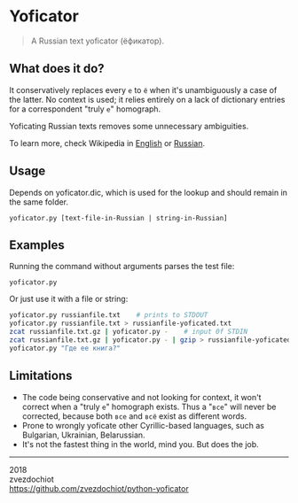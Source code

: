 # Yoficator

> A Russian text yoficator (ёфикатор).

## What does it do?
It conservatively replaces every `е` to `ё` when it's unambiguously a case of the latter. No context is used; it relies entirely on a lack of dictionary entries for a correspondent "truly `е`" homograph. 

Yoficating Russian texts removes some unnecessary ambiguities.

To learn more, check Wikipedia in [English](https://en.wikipedia.org/wiki/Yoficator) or [Russian](https://ru.wikipedia.org/wiki/Ёфикатор).

## Usage
Depends on yoficator.dic, which is used for the lookup and should remain in the same folder.

`yoficator.py [text-file-in-Russian | string-in-Russian]`

## Examples
Running the command without arguments parses the test file:

`yoficator.py`

Or just use it with a file or string:
```bash
yoficator.py russianfile.txt    # prints to STDOUT
yoficator.py russianfile.txt > russianfile-yoficated.txt
zcat russianfile.txt.gz | yoficator.py -    # input 0f STDIN
zcat russianfile.txt.gz | yoficator.py - | gzip > russianfile-yoficated.txt.gz
yoficator.py "Где ее книга?"
```

## Limitations
* The code being conservative and not looking for context, it won't correct when a "truly `е`" homograph exists. Thus a "`все`" will never be corrected, because both `все` and `всё` exist as different words.
* Prone to wrongly yoficate other Cyrillic-based languages, such as Bulgarian, Ukrainian, Belarussian.
* It's not the fastest thing in the world, mind you. But does the job.

---  
2018  
zvezdochiot  
https://github.com/zvezdochiot/python-yoficator  

